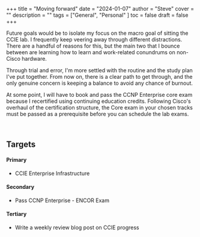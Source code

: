 +++
title = "Moving forward"
date = "2024-01-07"
author = "Steve"
cover = ""
description = ""
tags = ["General", "Personal" ]
toc = false
draft = false
+++

Future goals would be to isolate my focus on the macro goal of sitting the CCIE lab. I frequently keep veering away through different distractions. There are a handful of reasons for this, but the main two that I bounce between are learning how to learn and work-related conundrums on non-Cisco hardware. 

Through trial and error, I'm more settled with the routine and the study plan I've put together. From now on, there is a clear path to get through, and the only genuine concern is keeping a balance to avoid any chance of burnout. 

At some point, I will have to book and pass the CCNP Enterprise core exam because I recertified using continuing education credits. Following Cisco's overhaul of the certification structure, the Core exam in your chosen tracks must be passed as a prerequisite before you can schedule the lab exams. 

&nbsp;

## Targets

#### Primary 
+ CCIE Enterprise Infrastructure 
#### Secondary 
+ Pass CCNP Enterprise - ENCOR Exam 
#### Tertiary 
+ Write a weekly review blog post on CCIE progress

&nbsp;
